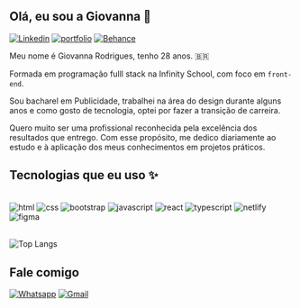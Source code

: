 ## Olá, eu sou a Giovanna 🤙

[![Linkedin](https://img.shields.io/badge/LinkedIn-0077B5?style=for-the-badge&logo=linkedin&logoColor=white)](https://www.linkedin.com/in/giovanna-rodrigues1/)
[![portfolio](https://img.shields.io/badge/my_portfolio-000?style=for-the-badge&logo=ko-fi&logoColor=white)](https://giovannamwt.github.io/)
[![Behance](https://img.shields.io/badge/-Behance-blue?style=for-the-badge&logo=behance&logoColor=white)](https://www.behance.net/giovannarodrigues1)

<!-- ![Giovanna's GitHub stats](https://github-readme-stats.vercel.app/api?username=giovannamwt&show_icons=true&theme=radical) -->

Meu nome é Giovanna Rodrigues, tenho 28 anos. 🇧🇷

Formada em programação fulll stack na Infinity School, com foco em `front-end`.

Sou bacharel em Publicidade, trabalhei na área do design durante alguns anos e como gosto de tecnologia, optei por fazer a transição de carreira.

Quero muito ser uma profissional reconhecida pela excelência dos resultados que entrego. Com esse propósito, me dedico diariamente ao estudo e à aplicação dos meus conhecimentos em projetos práticos.



## Tecnologias que eu uso ✨

<div style="display: inline-block;"><br/>
        <img align="center" src="https://img.shields.io/badge/HTML5-E34F26?style=for-the-badge&logo=html5&logoColor=white" alt="html">
        <img align="center" src="https://img.shields.io/badge/CSS3-1572B6?style=for-the-badge&logo=css3&logoColor=white" alt="css">
        <img align="center" src="https://img.shields.io/badge/Bootstrap-563D7C?style=for-the-badge&logo=bootstrap&logoColor=white" alt="bootstrap">
        <img align="center" src="https://img.shields.io/badge/JavaScript-F7DF1E?style=for-the-badge&logo=javascript&logoColor=black" alt="javascript">
        <img align="center" src="https://img.shields.io/badge/React-61DAFB?style=for-the-badge&logo=react&logoColor=black" alt="react">
        <img align="center" src="https://img.shields.io/badge/TypeScript-007ACC?style=for-the-badge&logo=typescript&logoColor=white" alt="typescript">
        <img align="center" src="https://img.shields.io/badge/Netlify-00C7B7?style=for-the-badge&logo=netlify&logoColor=white" alt="netlify">
        <img align="center" src="https://img.shields.io/badge/Figma-F24E1E?style=for-the-badge&logo=figma&logoColor=white" alt="figma">
        <br/><br/>
</div>

![Top Langs](https://github-readme-stats.vercel.app/api/top-langs/?username=giovannamwt&layout=compact)

## Fale comigo 

[![Whatsapp](https://img.shields.io/badge/WhatsApp-25D366?style=for-the-badge&logo=whatsapp&logoColor=white)](https://wa.me/85985997194)
[![Gmail](https://img.shields.io/badge/Gmail-D14836?style=for-the-badge&logo=gmail&logoColor=white)](mailto:giovanna.ar.0@gmail.com)


